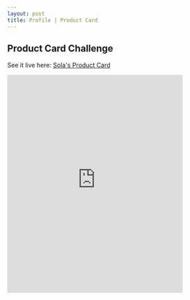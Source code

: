 ```yaml
---
layout: post
title: Profile | Product Card
---
```

<h2>Product Card Challenge</h2>

See it live here: <a href="https://sola-fairy.github.io/product-card/" target="new">Sola's Product Card</a>

<iframe src="https://sola-fairy.github.io/product-card/" title="Product Card" width="80%" height="500px" style="border:none;"></iframe>

